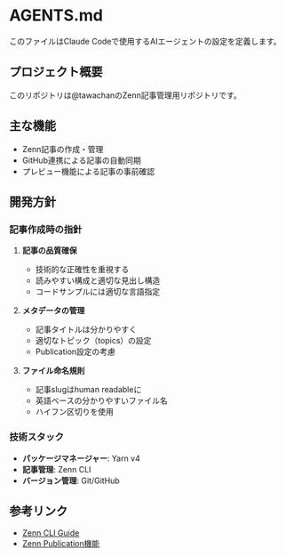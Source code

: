 # AGENTS.md

このファイルはClaude Codeで使用するAIエージェントの設定を定義します。

## プロジェクト概要

このリポジトリは@tawachanのZenn記事管理用リポジトリです。

## 主な機能

- Zenn記事の作成・管理
- GitHub連携による記事の自動同期
- プレビュー機能による記事の事前確認

## 開発方針

### 記事作成時の指針

1. **記事の品質確保**
   - 技術的な正確性を重視する
   - 読みやすい構成と適切な見出し構造
   - コードサンプルには適切な言語指定

2. **メタデータの管理**
   - 記事タイトルは分かりやすく
   - 適切なトピック（topics）の設定
   - Publication設定の考慮

3. **ファイル命名規則**
   - 記事slugはhuman readableに
   - 英語ベースの分かりやすいファイル名
   - ハイフン区切りを使用

### 技術スタック

- **パッケージマネージャー**: Yarn v4
- **記事管理**: Zenn CLI
- **バージョン管理**: Git/GitHub

## 参考リンク

- [Zenn CLI Guide](https://zenn.dev/zenn/articles/zenn-cli-guide)
- [Zenn Publication機能](https://zenn.dev/zenn/articles/what-is-publication)